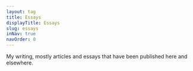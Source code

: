 ```yaml
---
layout: tag
title: Essays
displayTitle: Essays
slug: essays
inNav: true
navOrder: 0
---
```


My writing, mostly articles and essays that have been published here and
elsewhere.
